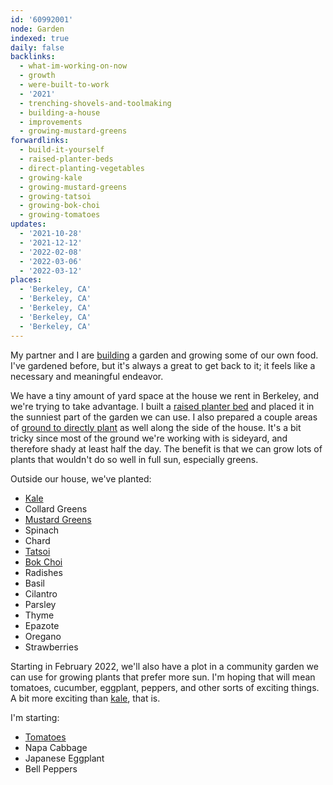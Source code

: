 ```yaml
---
id: '60992001'
node: Garden
indexed: true
daily: false
backlinks:
  - what-im-working-on-now
  - growth
  - were-built-to-work
  - '2021'
  - trenching-shovels-and-toolmaking
  - building-a-house
  - improvements
  - growing-mustard-greens
forwardlinks:
  - build-it-yourself
  - raised-planter-beds
  - direct-planting-vegetables
  - growing-kale
  - growing-mustard-greens
  - growing-tatsoi
  - growing-bok-choi
  - growing-tomatoes
updates:
  - '2021-10-28'
  - '2021-12-12'
  - '2022-02-08'
  - '2022-03-06'
  - '2022-03-12'
places:
  - 'Berkeley, CA'
  - 'Berkeley, CA'
  - 'Berkeley, CA'
  - 'Berkeley, CA'
  - 'Berkeley, CA'
---
```


My partner and I are [building](build-it-yourself.md) a garden and growing some of our own food. I've gardened before, but it's always a great to get back to it; it feels like a necessary and meaningful endeavor.

We have a tiny amount of yard space at the house we rent in Berkeley, and we're trying to take advantage. I built a [raised planter bed](raised-planter-beds.md) and placed it in the sunniest part of the garden we can use. I also prepared a couple areas of [ground to directly plant](direct-planting-vegetables.md) as well along the side of the house. It's a bit tricky since most of the ground we're working with is sideyard, and therefore shady at least half the day. The benefit is that we can grow lots of plants that wouldn't do so well in full sun, especially greens.

Outside our house, we've planted: 

- [Kale](growing-kale.md)
- Collard Greens
- [Mustard Greens](growing-mustard-greens.md)
- Spinach
- Chard
- [Tatsoi](growing-tatsoi.md)
- [Bok Choi](growing-bok-choi.md)
- Radishes
- Basil
- Cilantro
- Parsley 
- Thyme
- Epazote
- Oregano
- Strawberries

Starting in February 2022, we'll also have a plot in a community garden we can use for growing plants that prefer more sun. I'm hoping that will mean tomatoes, cucumber, eggplant, peppers, and other sorts of exciting things. A bit more exciting than [kale](growing-kale.md), that is. 

I'm starting:

- [Tomatoes](growing-tomatoes.md)
- Napa Cabbage
- Japanese Eggplant
- Bell Peppers
